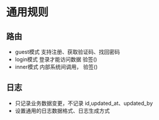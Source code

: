 # 通用规则

## 路由
* guest模式 支持注册、获取验证码、找回密码
* login模式 登录才能访问数据 验签()
* inner模式 内部系统间调用， 验签()

## 日志

* 只记录业务数据变更，不记录 id,updated_at、updated_by
* 设置通用的日志数据格式、日志生成方式